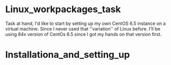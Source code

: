 Linux_workpackages_task
===================

Task at hand,  I'd like to start by setting up my own CentOS 6.5 instance on a virtual machine.
Since I never used that ''variation'' of Linux before. I'll be using 84x version of CentOs 6.5 since I got my hands on that version first.

Installationa_and_setting_up
=====================
